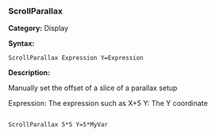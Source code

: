 ### ScrollParallax

**Category:**
Display

**Syntax:**

```scorpionengine
ScrollParallax Expression Y=Expression
```

**Description:**

Manually set the offset of a slice of a parallax setup

Expression: The expression such as X+5
Y: The Y coordinate

```scorpionengine

ScrollParallax 5*5 Y=5*MyVar

```
